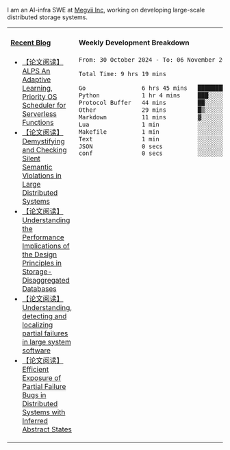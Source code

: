 I am an AI-infra SWE at [Megvii Inc](https://en.megvii.com/), working on developing large-scale distributed storage systems.

<table width="960px">
<tr>
<td valign="top" width="50%">

#### <a href="https://www.kongjun18.me" target="_blank">Recent Blog</a>

<!-- BLOG-POST-LIST:START -->
- [【论文阅读】ALPS An Adaptive Learning, Priority OS Scheduler for Serverless Functions](https://kongjun18.github.io/posts/alps-an-adaptive-learning-priority-os-scheduler-for-serverless-functions/)
- [【论文阅读】Demystifying and Checking Silent Semantic Violations in Large Distributed Systems](https://kongjun18.github.io/posts/demystifying-and-checking-silent-semantic-violations-in-large-distributed-systems/)
- [【论文阅读】Understanding the Performance Implications of the Design Principles in Storage-Disaggregated Databases](https://kongjun18.github.io/posts/understanding-the-performance-implications-of-the-design-principles-in-storage-disaggregated-databases/)
- [【论文阅读】Understanding, detecting and localizing partial failures in large system software](https://kongjun18.github.io/posts/understanding-detecting-and-localizing-partial-failures-in-large-system-software/)
- [【论文阅读】Efficient Exposure of Partial Failure Bugs in Distributed Systems with Inferred Abstract States](https://kongjun18.github.io/posts/efficient-exposure-of-partial-failure-bugs-in-distributed-systems-with-inferred-abstract-states/)
<!-- BLOG-POST-LIST:END -->

</td>
<td valign="top" width="50%">

#### Weekly Development Breakdown

<!--START_SECTION:waka-->

```txt
From: 30 October 2024 - To: 06 November 2024

Total Time: 9 hrs 19 mins

Go                6 hrs 45 mins   ██████████████████░░░░░░░   72.39 %
Python            1 hr 4 mins     ███░░░░░░░░░░░░░░░░░░░░░░   11.50 %
Protocol Buffer   44 mins         ██░░░░░░░░░░░░░░░░░░░░░░░   07.88 %
Other             29 mins         █▒░░░░░░░░░░░░░░░░░░░░░░░   05.25 %
Markdown          11 mins         ▓░░░░░░░░░░░░░░░░░░░░░░░░   02.11 %
Lua               1 min           ░░░░░░░░░░░░░░░░░░░░░░░░░   00.29 %
Makefile          1 min           ░░░░░░░░░░░░░░░░░░░░░░░░░   00.20 %
Text              1 min           ░░░░░░░░░░░░░░░░░░░░░░░░░   00.19 %
JSON              0 secs          ░░░░░░░░░░░░░░░░░░░░░░░░░   00.17 %
conf              0 secs          ░░░░░░░░░░░░░░░░░░░░░░░░░   00.02 %
```

<!--END_SECTION:waka-->
</td>
</tr>

</table>
